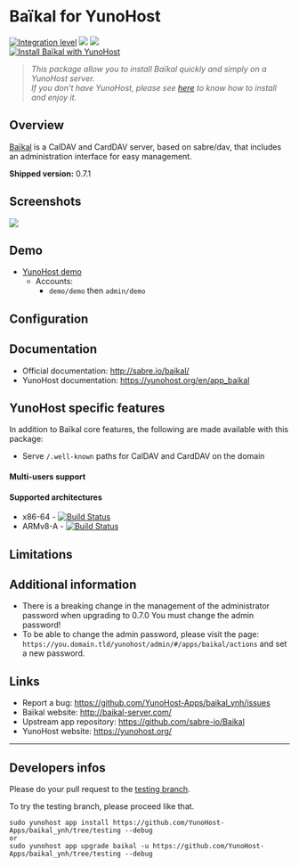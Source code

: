 # Baïkal for YunoHost

[![Integration level](https://dash.yunohost.org/integration/baikal.svg)](https://dash.yunohost.org/appci/app/baikal) ![](https://ci-apps.yunohost.org/ci/badges/baikal.status.svg) ![](https://ci-apps.yunohost.org/ci/badges/baikal.maintain.svg)  
[![Install Baïkal with YunoHost](https://install-app.yunohost.org/install-with-yunohost.svg)](https://install-app.yunohost.org/?app=baikal)

> *This package allow you to install Baïkal quickly and simply on a YunoHost server.  
If you don't have YunoHost, please see [here](https://yunohost.org/install) to know how to install and enjoy it.*

## Overview
[Baïkal](http://baikal-server.com/) is a CalDAV and CardDAV server, based on
sabre/dav, that includes an administration interface for easy management.

**Shipped version:** 0.7.1

## Screenshots

![](http://www.baikal-server.com/res/img/screenshots/dashboard.png)

## Demo

* [YunoHost demo](https://demo.yunohost.org/baikal/admin/)
  * Accounts: 
    * `demo/demo` then `admin/demo`

## Configuration

## Documentation

 * Official documentation: http://sabre.io/baikal/
 * YunoHost documentation: https://yunohost.org/en/app_baikal

## YunoHost specific features

In addition to Baïkal core features, the following are made available with this package:

 * Serve `/.well-known` paths for CalDAV and CardDAV on the domain

#### Multi-users support

#### Supported architectures

* x86-64 - [![Build Status](https://ci-apps.yunohost.org/ci/logs/baikal.svg)](https://ci-apps.yunohost.org/ci/apps/baikal/)
* ARMv8-A - [![Build Status](https://ci-apps-arm.yunohost.org/ci/logs/baikal.svg)](https://ci-apps-arm.yunohost.org/ci/apps/baikal/)

## Limitations

## Additional information

* There is a breaking change in the management of the administrator password when upgrading to 0.7.0 You must change the admin password!
* To be able to change the admin password, please visit the page: `https://you.domain.tld/yunohost/admin/#/apps/baikal/actions` and set a new password.

## Links

 * Report a bug: https://github.com/YunoHost-Apps/baikal_ynh/issues
 * Baïkal website: http://baikal-server.com/
 * Upstream app repository: https://github.com/sabre-io/Baikal
 * YunoHost website: https://yunohost.org/

---

## Developers infos

Please do your pull request to the [testing branch](https://github.com/YunoHost-Apps/baikal_ynh/tree/testing).

To try the testing branch, please proceed like that.
```
sudo yunohost app install https://github.com/YunoHost-Apps/baikal_ynh/tree/testing --debug
or
sudo yunohost app upgrade baikal -u https://github.com/YunoHost-Apps/baikal_ynh/tree/testing --debug
```
